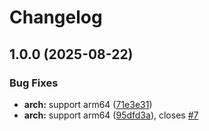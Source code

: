 # Changelog

## 1.0.0 (2025-08-22)


### Bug Fixes

* **arch:** support arm64 ([71e3e31](https://github.com/asdf-community/asdf-mimirtool/commit/71e3e319943db66be58ca0d17063362ab6201567))
* **arch:** support arm64 ([95dfd3a](https://github.com/asdf-community/asdf-mimirtool/commit/95dfd3a68c850cd32bc3c825949450c8bb4cf47a)), closes [#7](https://github.com/asdf-community/asdf-mimirtool/issues/7)
